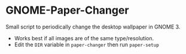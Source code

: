 GNOME-Paper-Changer
===================

Small script to periodically change the desktop wallpaper in GNOME 3.

* Works best if all images are of the same type/resolution.
* Edit the `DIR` variable in `paper-changer` then run `paper-setup`
